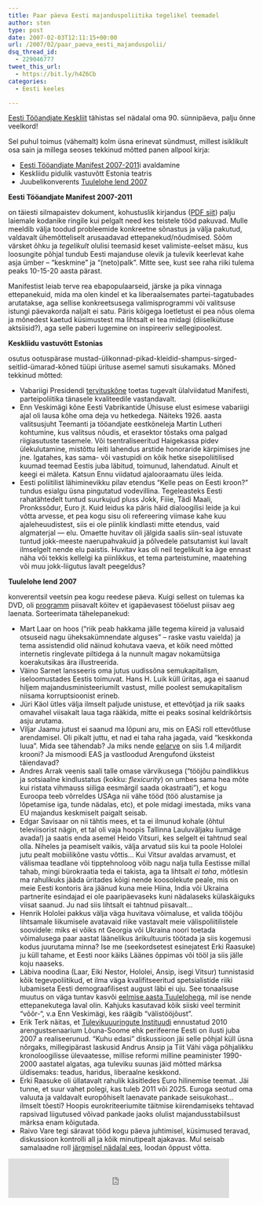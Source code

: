 ```yaml
---
title: Paar päeva Eesti majanduspoliitika tegelikel teemadel
author: sten
type: post
date: 2007-02-03T12:11:15+00:00
url: /2007/02/paar_paeva_eesti_majanduspolii/
dsq_thread_id:
  - 229046777
tweet_this_url:
  - https://bit.ly/h4Z6Cb
categories:
  - Eesti keeles

---
```

[Eesti Tööandjate Keskliit][1] tähistas sel nädalal oma 90. sünnipäeva, palju õnne veelkord!
  
Sel puhul toimus (vähemalt) kolm üsna erinevat sündmust, millest isiklikult osa sain ja millega seoses tekkinud mõtted panen allpool kirja:

  * [Eesti Tööandjate Manifest 2007-2011][2]i avaldamine
  * Keskliidu pidulik vastuvõtt Estonia teatris
  * Juubelikonverents [Tuulelohe lend 2007][3]

<!--more-->


  
**Eesti Tööandjate Manifest 2007-2011**
  
on täiesti silmapaistev dokument, kohustuslik kirjandus ([PDF siit][4]) palju laiemale kodanike ringile kui pelgalt need kes teistele tööd pakuvad. Mulle meeldib välja toodud probleemide konkreetne sõnastus ja välja pakutud, valdavalt ühemõtteliselt arusaadavad ettepanekud/nõudmised. Sõõm värsket õhku ja _tegelikult_ olulisi teemasid keset valimiste-eelset mäsu, kus loosungite põhjal tundub Eesti majanduse olevik ja tulevik keerlevat kahe asja ümber &#8211; &#8220;keskmine&#8221; ja &#8220;(neto)palk&#8221;. Mitte see, kust see raha riiki tulema peaks 10-15-20 aasta pärast.
  
Manifestist leiab terve rea ebapopulaarseid, järske ja pika vinnaga ettepanekuid, mida ma olen kindel et ka liberaalsemates partei-tagatubades arutatakse, aga sellise konkreetsusega valimisprogrammi või valitsuse istungi päevakorda naljalt ei satu. Päris kõigega loetletust ei pea nõus olema ja mõnedest kaetud küsimustest ma lihtsalt ei tea midagi (diiselkütuse aktsiisid?), aga selle paberi lugemine on inspireeriv sellegipoolest.
  
**Keskliidu vastuvõtt Estonias**
  
osutus ootuspärase mustad-ülikonnad-pikad-kleidid-shampus-sirged-seitlid-ümarad-kõned tüüpi ürituse asemel samuti sisukamaks. Mõned tekkinud mõtted:

  * Vabariigi Presidendi [tervituskõne][5] toetas tugevalt ülalviidatud Manifesti, parteipoliitika tänasele kvaliteedile vastandavalt.
  * Enn Veskimägi kõne Eesti Vabrikantide Ühisuse elust esimese vabariigi ajal oli lausa kõhe oma deja vu hetkedega. Näiteks 1926. aasta valitsusjuht Teemanti ja tööandjate eestkõneleja Martin Lutheri kohtumine, kus valitsus nõudis, et erasektor tõstaks oma palgad riigiasutuste tasemele. Või tsentraliseeritud Haigekassa pidev ülekulutamine, mistõttu leiti lahendus arstide honoraride kärpimises jne jne. Igatahes, kas sama- või vastupidi on kõik hetke sisepoliitilised kuumad teemad Eestis juba läbitud, toimunud, lahendatud. Ainult et keegi ei mäleta. Katsun Ennu viidatud ajalooraamatu üles leida.
  * Eesti poliitilist lähiminevikku pilav etendus &#8220;Kelle peas on Eesti kroon?&#8221; tundus esialgu üsna pingutatud vodevillina. Tegeleasteks Eesti rahatähtedelt tuntud suurkujud pluss Jokk, Fiiie, Tädi Maali, Pronkssõdur, Euro jt. Kuid leidus ka päris häid dialoogilisi leide ja kui võtta arvesse, et pea kogu sisu oli refereering viimase kahe kuu ajaleheuudistest, siis ei ole piinlik kindlasti mitte etendus, vaid algmaterjal &#8212; elu. Omaette huvitav oli jälgida saalis siin-seal istuvate tuntud jokk-meeste naerupahvakuid ja põlvedele patsutamist kui lavalt ilmselgelt nende elu paistis. Huvitav kas oli neil tegelikult ka äge ennast näha või tekkis kellelgi ka piinlikkus, et tema parteistumine, maatehing või muu jokk-liigutus lavalt peegeldus?

**Tuulelohe lend 2007**
  
konverentsil veetsin pea kogu reedese päeva. Kuigi sellest on tulemas ka DVD, oli [programm][6] piisavalt köitev et igapäevasest tööelust piisav aeg laenata. Sorteerimata tähelepanekud:

  * Mart Laar on hoos (&#8220;riik peab hakkama jälle tegema kiireid ja valusaid otsuseid nagu üheksakümnendate alguses&#8221; &#8211; raske vastu vaielda) ja tema assistendid olid näinud kohutava vaeva, et kõik need mõtted internetis ringlevate piltidega á la nunnult magav nokamütsiga koerakutsikas ära illustreerida.
  * Väino Sarnet lansseeris oma jutus uudissõna semukapitalism, iseloomustades Eestis toimuvat. Hans H. Luik küll üritas, aga ei saanud hiljem majandusministeeriumilt vastust, mille poolest semukapitalism niisama korruptsioonist erineb.
  * Jüri Käol ütles välja ilmselt paljude unistuse, et ettevõtjad ja riik saaks omavahel viisakalt laua taga rääkida, mitte ei peaks sosinal keldrikõrtsis asju arutama.
  * Viljar Jaamu jutust ei saanud ma lõpuni aru, mis on EASi roll ettevõtluse arendamisel. Oli pikalt juttu, et nad ei taha raha jagada, vaid &#8220;keskkonda luua&#8221;. Mida see tähendab? Ja miks nende [eelarve][7] on siis 1.4 miljardit krooni? Ja mismoodi EAS ja vastloodud Arengufond üksteist täiendavad?
  * Andres Arrak veenis saali talle omase värvikusega (&#8220;tööjõu paindlikkus ja sotsiaalne kindlustatus (kokku: _flexicurity_) on umbes sama hea mõte kui ristata vihmauss siiliga eesmärgil saada okastraati&#8221;), et kogu Euroopa teeb võrreldes USAga nii vähe tööd (töö alustamise ja lõpetamise iga, tunde nädalas, etc), et pole midagi imestada, miks vana EU majandus keskmiselt paigalt seisab.
  * Edgar Savisaar on nii tähtis mees, et ta ei ilmunud kohale (õhtul televiisorist nägin, et tal oli vaja hoopis Tallinna Lauluväljaku liumäge avada!) ja saatis enda asemel Heido Vitsuri, kes selgelt ei tahtnud seal olla. Niheles ja peamiselt vaikis, välja arvatud siis kui ta poole Hololei jutu pealt mobiilikõne vastu võttis&#8230; Kui Vitsur avaldas arvamust, et välismaa teadlane või tipptehnoloog võib nagu nalja tulla Eestisse millal tahab, mingi bürokraatia teda ei takista, aga ta lihtsalt _ei taha_, mõtlesin ma rahulikuks jääda üritades kõigi nende koosolekute peale, mis on meie Eesti kontoris ära jäänud kuna meie Hiina, India või Ukraina partnerite esindajad ei ole paaripäevaseks kuni nädalaseks külaskäiguks viisat saanud. Ju nad siis lihtsalt ei tahtnud piisavalt&#8230;
  * Henrik Hololei pakkus välja väga huvitava võimaluse, et valida tööjõu lihtsamale liikumisele avatavaid riike vastavalt meie välispoliitilistele soovidele: miks ei võiks nt Georgia või Ukraina noori toetada võimalusega paar aastat läänelikus ärikultuuris töötada ja siis kogemusi kodus juurutama minna? Ise me (seekordsetest esinejatest Erki Raasuke) ju küll tahame, et Eesti noor käiks Läänes õppimas või tööl ja siis jälle koju naaseks.
  * Läbiva noodina (Laar, Eiki Nestor, Hololei, Ansip, isegi Vitsur) tunnistasid kõik tegevpoliitikud, et ilma väga kvalifitseeritud spetsialistide riiki lubamiseta Eesti demograafilisest august läbi ei uju. See tonaalsuse muutus on väga tuntav kasvõi [eelmise aasta Tuulelohega][8], mil ise nende ettepanekutega laval olin. Kahjuks kasutavad kõik siiski veel terminit &#8220;võõr-&#8220;, v.a Enn Veskimägi, kes räägib &#8220;välistööjõust&#8221;.
  * Erik Terk näitas, et [Tulevikuuuringute Instituudi][9] ennustatud 2010 arengustsenaarium Lõuna-Soome ehk perifeerne Eesti on ilusti juba 2007 a realiseerunud. &#8220;Kuhu edasi&#8221; diskussioon jäi selle põhjal küll üsna nõrgaks, millegipärast laskusid Andrus Ansip ja Tiit Vähi väga põhjalikku kronoloogilisse ülevaatesse, millise reformi milline peaminister 1990-2000 aastatel algatas, aga tuleviku suunas jäid mõtted märksa üldisemaks: teadus, haridus, liberaalne keskkond.
  * Erki Raasuke oli üllatavalt rahulik käsitledes Euro hilinemise teemat. Jäi tunne, et suur vahet polegi, kas tuleb 2011 või 2025. Euroga seotud oma valuuta ja valdavalt europõhiselt laenavate pankade seisukohast&#8230; ilmselt tõesti? Hoopis eurokriteeriumite täitmise kiirendamiseks tehtavad rapsivad liigutused võivad pankade jaoks olulist majandusstabiilsust märksa enam kõigutada.
  * Raivo Vare tegi säravat tööd kogu päeva juhtimisel, küsimused teravad, diskussioon kontrolli all ja kõik minutipealt ajakavas. Mul seisab samalaadne roll [järgmisel nädalal ees][10], loodan õppust võtta.

<iframe src="http://www.facebook.com/plugins/like.php?href=http%3A%2F%2Fsten.tamkivi.com%2F2007%2F02%2Fpaar_paeva_eesti_majanduspolii%2F&layout=standard&show_faces=true&width=450&action=like&colorscheme=light&height=80" scrolling="no" frameborder="0" style="border:none; overflow:hidden; width:450px; height:80px;" allowTransparency="true"></iframe>

 [1]: http://www.ettk.ee/
 [2]: http://www.ettk.ee/et/seisukohad/2007/01/item23563
 [3]: http://www.ettk.ee/et/koolitus/juubel2007
 [4]: http://www.ettk.ee/upload/Uudiskiri2007/Manifest_2007_-_2011.pdf
 [5]: http://www.president.ee/et/ametitegevus/k6ned.php?gid=88404
 [6]: http://www.ettk.ee/et/koolitus/juubel2007/programm2007
 [7]: http://www.eas.ee/?id=418
 [8]: http://www.ettk.ee/et/koolitus/tuulelohelend2006/programm2006
 [9]: http://www.eti.ee/
 [10]: http://www.cynensis.com/conferences.html
